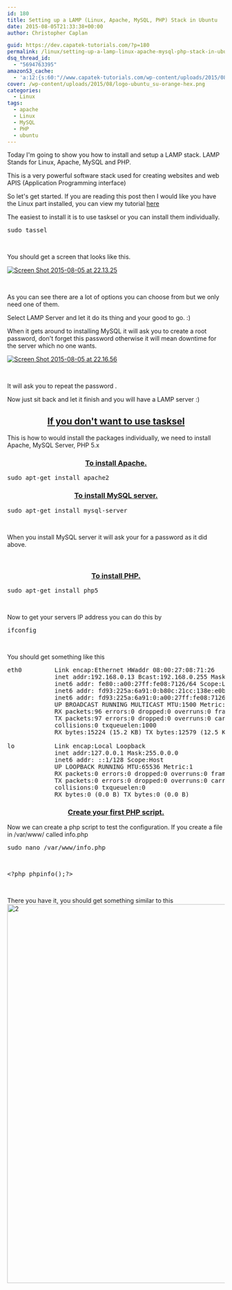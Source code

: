 ```yaml
---
id: 180
title: Setting up a LAMP (Linux, Apache, MySQL, PHP) Stack in Ubuntu
date: 2015-08-05T21:33:38+00:00
author: Christopher Caplan

guid: https://dev.capatek-tutorials.com/?p=180
permalink: /linux/setting-up-a-lamp-linux-apache-mysql-php-stack-in-ubuntu/
dsq_thread_id:
  - "5694763395"
amazonS3_cache:
  - 'a:12:{s:60:"//www.capatek-tutorials.com/wp-content/uploads/2015/08/2.png";i:272;s:68:"//www.capatek-tutorials.com/wp-content/uploads/2015/08/2-243x300.png";i:272;s:93:"//www.capatek-tutorials.com/wp-content/uploads/2015/08/Screen-Shot-2015-08-05-at-22.13.25.png";i:197;s:101:"//www.capatek-tutorials.com/wp-content/uploads/2015/08/Screen-Shot-2015-08-05-at-22.13.25-300x226.png";i:197;s:93:"//www.capatek-tutorials.com/wp-content/uploads/2015/08/Screen-Shot-2015-08-05-at-22.16.56.png";i:198;s:101:"//www.capatek-tutorials.com/wp-content/uploads/2015/08/Screen-Shot-2015-08-05-at-22.16.56-300x226.png";i:198;s:93:"//dev.capatek-tutorials.com/wp-content/uploads/2015/08/Screen-Shot-2015-08-05-at-22.13.25.png";i:197;s:101:"//dev.capatek-tutorials.com/wp-content/uploads/2015/08/Screen-Shot-2015-08-05-at-22.13.25-300x226.png";i:197;s:93:"//dev.capatek-tutorials.com/wp-content/uploads/2015/08/Screen-Shot-2015-08-05-at-22.16.56.png";i:198;s:101:"//dev.capatek-tutorials.com/wp-content/uploads/2015/08/Screen-Shot-2015-08-05-at-22.16.56-300x226.png";i:198;s:60:"//dev.capatek-tutorials.com/wp-content/uploads/2015/08/2.png";i:272;s:68:"//dev.capatek-tutorials.com/wp-content/uploads/2015/08/2-243x300.png";i:272;}'
cover: /wp-content/uploads/2015/08/logo-ubuntu_su-orange-hex.png
categories:
  - Linux
tags:
  - apache
  - Linux
  - MySQL
  - PHP
  - ubuntu
---
```

Today I'm going to show you how to install and setup a LAMP stack. LAMP Stands for Linux, Apache, MySQL and PHP.

This is a very powerful software stack used for creating websites and web APIS (Application Programming interface)

So let's get started. If you are reading this post then I would like you have the Linux part installed, you can view my tutorial <a href="https://www.capatek-tutorials.com/topics/linux/ubuntu/installing-ubuntu-14-04-lts-server-in-virtualbox-5-0/">here</a>

The easiest to install it is to use tasksel or you can install them individually.
<pre class="toolbar-overlay:false lang:sh decode:true ">sudo tassel</pre>
&nbsp;

You should get a screen that looks like this.

<a href="https://www.capatek-tutorials.com/uploads/2015/08/Screen-Shot-2015-08-05-at-22.13.25.png"><img class=" size-full wp-image-197 aligncenter" src="https://www.capatek-tutorials.com/uploads/2015/08/Screen-Shot-2015-08-05-at-22.13.25.png" alt="Screen Shot 2015-08-05 at 22.13.25" /></a>

&nbsp;

As you can see there are a lot of options you can choose from but we only need one of them.

Select LAMP Server and let it do its thing and your good to go. :)

When it gets around to installing MySQL it will ask you to create a root password, don't forget this password otherwise it will mean downtime for the server which no one wants.

<a href="https://www.capatek-tutorials.com/uploads/2015/08/Screen-Shot-2015-08-05-at-22.16.56.png"><img class=" size-full wp-image-198 aligncenter" src="https://www.capatek-tutorials.com/uploads/2015/08/Screen-Shot-2015-08-05-at-22.16.56.png" alt="Screen Shot 2015-08-05 at 22.16.56" /></a>

&nbsp;

It will ask you to repeat the password .

Now just sit back and let it finish and you will have a LAMP server :)
<h2 style="text-align: center;"><strong><span style="text-decoration: underline;">If you don't want to use tasksel</span></strong></h2>
This is how to would install the packages individually, we need to install Apache, MySQL Server, PHP 5.x
<h3 style="text-align: center;"><span style="text-decoration: underline;"><strong>To install Apache.</strong></span></h3>
<pre class="toolbar-overlay:false lang:sh decode:true">sudo apt-get install apache2</pre>
<h3 style="text-align: center;"></h3>
<h3 style="text-align: center;"><strong><span style="text-decoration: underline;">To install MySQL server.</span></strong></h3>
<pre class="toolbar-overlay:false lang:sh decode:true ">sudo apt-get install mysql-server</pre>
&nbsp;

When you install MySQL server it will ask your for a password as it did above.

&nbsp;
<h3 style="text-align: center;"><strong><span style="text-decoration: underline;">To install PHP.</span></strong></h3>
<pre class="lang:sh decode:true ">sudo apt-get install php5</pre>
&nbsp;
<p style="text-align: left;">Now to get your servers IP address you can do this by</p>

<pre class="lang:sh decode:true ">ifconfig</pre>
&nbsp;
<p style="text-align: left;">You should get something like this</p>

<pre class="lang:sh highlight:0 decode:true crayon-selected">eth0         Link encap:Ethernet HWaddr 08:00:27:08:71:26 
             inet addr:192.168.0.13 Bcast:192.168.0.255 Mask:255.255.255.0
             inet6 addr: fe80::a00:27ff:fe08:7126/64 Scope:Link
             inet6 addr: fd93:225a:6a91:0:b80c:21cc:138e:e0b9/64 Scope:Global
             inet6 addr: fd93:225a:6a91:0:a00:27ff:fe08:7126/64 Scope:Global
             UP BROADCAST RUNNING MULTICAST MTU:1500 Metric:1
             RX packets:96 errors:0 dropped:0 overruns:0 frame:0
             TX packets:97 errors:0 dropped:0 overruns:0 carrier:0
             collisions:0 txqueuelen:1000 
             RX bytes:15224 (15.2 KB) TX bytes:12579 (12.5 KB)

lo           Link encap:Local Loopback
             inet addr:127.0.0.1 Mask:255.0.0.0
             inet6 addr: ::1/128 Scope:Host
             UP LOOPBACK RUNNING MTU:65536 Metric:1
             RX packets:0 errors:0 dropped:0 overruns:0 frame:0
             TX packets:0 errors:0 dropped:0 overruns:0 carrier:0
             collisions:0 txqueuelen:0 
             RX bytes:0 (0.0 B) TX bytes:0 (0.0 B)</pre>
<h3 style="text-align: center;"></h3>
<h3 style="text-align: center;"><strong><span style="text-decoration: underline;">Create your first PHP script.</span></strong></h3>
Now we can create a php script to test the configuration. If you create a file in /var/www/ called info.php
<pre class="toolbar-overlay:false lang:sh decode:true ">sudo nano /var/www/info.php</pre>
&nbsp;
<pre class="toolbar-overlay:false lang:php decode:true ">&lt;?php phpinfo();?&gt;</pre>
&nbsp;

There you have it, you should get something similar to this<img class="alignnone size-full wp-image-272" src="https://www.capatek-tutorials.com/uploads/2015/08/2.png" alt="2" width="711" height="877" />